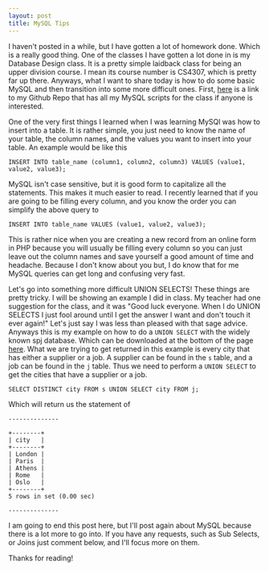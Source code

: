 ```yaml
---
layout: post
title: MySQL Tips
---
```


I haven't posted in a while, but I have gotten a lot of homework done. Which is a really good thing. One of the classes I have gotten a lot done in is my Database Design class. It is a pretty simple laidback class for being an upper division course. I mean its course number is CS4307, which is pretty far up there. Anyways, what I want to share today is how to do some basic MySQL and then transition into some more difficult ones. First, [here](https://github.com/ZachCustomBit/School/tree/master/cs-2420) is a link to my Github Repo that has all my MySQL scripts for the class if anyone is interested.

One of the very first things I learned when I was learning MySQl was how to insert into a table. It is rather simple, you just need to know the name of your table, the column names, and the values you want to insert into your table. An example would be like this

`INSERT INTO table_name (column1, column2, column3) VALUES (value1, value2, value3);`

MySQL isn't case sensitive, but it is good form to capitalize all the statements. This makes it much easier to read. I recently learned that if you are going to be filling every column, and you know the order you can simplify the above query to

`INSERT INTO table_name VALUES (value1, value2, value3);`

This is rather nice when you are creating a new record from an online form in PHP because you will usually be filling every column so you can just leave out the column names and save yourself a good amount of time and headache. Because I don't know about you but, I do know that for me MySQL queries can get long and confusing very fast.

Let's go into something more difficult UNION SELECTS! These things are pretty tricky. I will be showing an example I did in class. My teacher had one suggestion for the class, and it was "Good luck everyone. When I do UNION SELECTS I just fool around until I get the answer I want and don't touch it ever again!" Let's just say I was less than pleased with that sage advice. Anyways this is my example on how to do a `UNION SELECT` with the widely known spj database. Which can be downloaded at the bottom of the page [here](http://cit.dixie.edu/it/4300/). What we are trying to get returned in this example is every city that has either a supplier or a job. A supplier can be found in the `s` table, and a job can be found in the `j` table. Thus we need to perform a `UNION SELECT` to get the cities that have a supplier or a job.

`SELECT DISTINCT city FROM s UNION SELECT city FROM j;`

Which will return us the statement of

```
--------------

+--------+
| city   |
+--------+
| London |
| Paris  |
| Athens |
| Rome   |
| Oslo   |
+--------+
5 rows in set (0.00 sec)

--------------
```

I am going to end this post here, but I'll post again about MySQL because there is a lot more to go into. If you have any requests, such as Sub Selects, or Joins just comment below, and I'll focus more on them.

Thanks for reading!
